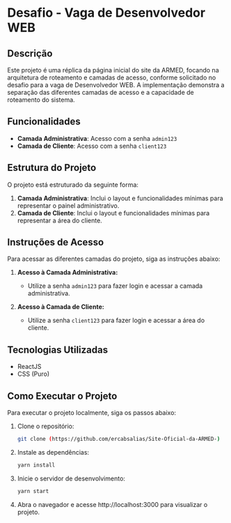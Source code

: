 # Desafio - Vaga de Desenvolvedor WEB

## Descrição

Este projeto é uma réplica da página inicial do site da ARMED, focando na arquitetura de roteamento e camadas de acesso, conforme solicitado no desafio para a vaga de Desenvolvedor WEB. A implementação demonstra a separação das diferentes camadas de acesso e a capacidade de roteamento do sistema.

## Funcionalidades

- **Camada Administrativa**: Acesso com a senha `admin123`
- **Camada de Cliente**: Acesso com a senha `client123`

## Estrutura do Projeto

O projeto está estruturado da seguinte forma:

1. **Camada Administrativa**: Inclui o layout e funcionalidades mínimas para representar o painel administrativo.
2. **Camada de Cliente**: Inclui o layout e funcionalidades mínimas para representar a área do cliente.

## Instruções de Acesso

Para acessar as diferentes camadas do projeto, siga as instruções abaixo:

1. **Acesso à Camada Administrativa:**
   - Utilize a senha `admin123` para fazer login e acessar a camada administrativa.

2. **Acesso à Camada de Cliente:**
   - Utilize a senha `client123` para fazer login e acessar a área do cliente.

## Tecnologias Utilizadas

- ReactJS
- CSS (Puro)

## Como Executar o Projeto

Para executar o projeto localmente, siga os passos abaixo:

1. Clone o repositório:
   ```bash
   git clone (https://github.com/ercabsalias/Site-Oficial-da-ARMED-)
2. Instale as dependências:
    ```bash
   yarn install
   
4. Inicie o servidor de desenvolvimento:
   ```bash
   yarn start
   
6. Abra o navegador e acesse http://localhost:3000 para visualizar o projeto.
